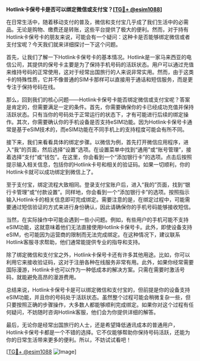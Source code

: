 **Hotlink卡保号卡是否可以绑定微信或支付宝？[[TG💪+ @esim1088](https://t.me/s/esim1088)]**

在日常生活中，随着移动支付的普及，微信和支付宝几乎成了我们生活中的必需品。无论是购物、缴费还是转账，这些平台提供了极大的便利。然而，对于持有Hotlink卡保号卡的朋友来说，可能会有一个疑问：这种卡是否能够绑定微信或者支付宝呢？今天我们就来详细探讨一下这个问题。

首先，让我们了解一下Hotlink卡保号卡的基本情况。Hotlink是一家马来西亚的电信公司，其提供的保号卡主要是为了保持手机号码的活跃状态。用户可以通过充值来维持号码的正常使用，这对于经常出国旅行的人来说非常实用。然而，由于这类卡的特殊性质，它并不像普通的SIM卡那样可以直接用于通话和短信服务，而是更专注于保持号码在线。

那么，回到我们的核心问题——Hotlink卡保号卡能否绑定微信或支付宝呢？答案是肯定的，但需要满足一定的条件。首先，你需要确保你的卡已经成功充值并保持活跃状态。只有当你的号码处于正常运行的状态下，才有可能进行后续的绑定操作。其次，你需要确认你的手机设备是否支持eSIM功能。因为Hotlink卡保号卡通常是基于eSIM技术的，而eSIM功能在不同手机上的支持程度可能会有所不同。

接下来，我们来看看具体的绑定步骤。以微信为例，首先打开微信应用程序，进入“我”的页面，然后选择“设置”选项。在设置菜单中找到“通用”或“账号管理”，接着选择“支付”或“钱包”。在这里，你会看到一个“添加银行卡”的选项。点击后按照提示输入相关信息，包括你的Hotlink卡号和相关的验证码。如果一切顺利，你的Hotlink卡就可以成功绑定到微信上了。

至于支付宝，绑定流程大致相同。登录支付宝账户后，进入“我的”页面，找到“银行卡管理”或“付款设置”。同样地，你会看到一个“添加银行卡”的选项。按照指示输入Hotlink卡的相关信息即可完成绑定。需要注意的是，在绑定过程中，可能需要通过短信验证的方式来进行身份确认，因此请确保你的手机号码能够接收短信。

当然，在实际操作中可能会遇到一些小问题。例如，有些用户的手机可能不支持eSIM功能，这就意味着他们无法直接使用Hotlink卡保号卡。此外，即使设备支持eSIM，也可能因为运营商的限制而无法完成绑定。在这种情况下，建议联系Hotlink客服寻求帮助，他们通常能提供专业的指导和支持。

除了绑定微信和支付宝之外，Hotlink卡保号卡还有许多其他用途。比如，你可以利用它来接收验证码，这对于注册各种在线服务非常有用。此外，如果你经常需要国际漫游，Hotlink卡也可以作为一种低成本的解决方案。只需在需要时激活号码，就能避免高昂的漫游费用。

总结来说，Hotlink卡保号卡是可以绑定微信和支付宝的，但前提是你的设备支持eSIM功能，并且你的号码处于活跃状态。虽然整个过程可能会稍微复杂一些，但只要按照正确的步骤操作，大多数人都能够顺利完成绑定。如果你对这个过程有任何疑问，不妨随时咨询Hotlink客服，他们会为你提供详细的解答。

最后，无论你是经常出国旅行的人士，还是希望降低通讯成本的普通用户，Hotlink卡保号卡都是一个不错的选择。它不仅能够帮助你保持号码活跃，还能为你的日常生活带来更多的便利。所以，不妨试试看吧！

[[TG💪+ @esim1088](https://t.me/s/esim1088) ![Image](https://i.postimg.cc/4NQfJmqS/Snipaste-2025-05-13-00-14-12.png)]